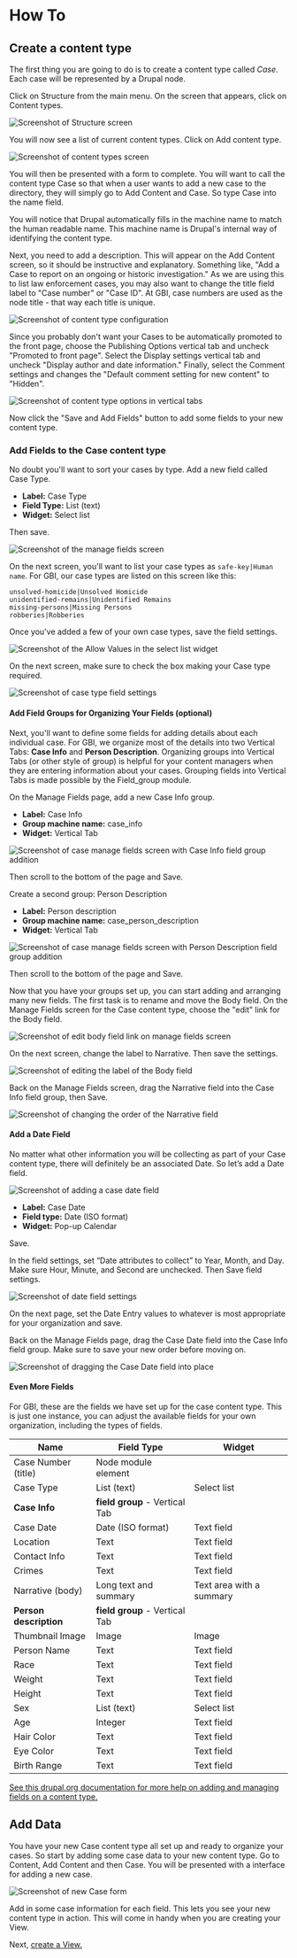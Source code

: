 # How To

## Create a content type

The first thing you are going to do is to create a content type called _Case_. Each case will be represented by a Drupal node.

Click on Structure from the main menu. On the screen that appears, click on Content types.

![Screenshot of Structure screen](images/01/fig1.png)

You will now see a list of current content types. Click on Add content type.

![Screenshot of content types screen](images/01/fig2.png)

You will then be presented with a form to complete. You will want to call the content type Case so that when a user wants to add a new case to the directory, they will simply go to Add Content and Case. So type Case into the name field.

You will notice that Drupal automatically fills in the machine name to match the human readable name. This machine name is Drupal's internal way of identifying the content type.

Next, you need to add a description. This will appear on the Add Content screen, so it should be instructive and explanatory. Something like, "Add a Case to report on an ongoing or historic investigation." As we are using this to list law enforcement cases, you may also want to change the title field label to "Case number" or "Case ID". At GBI, case numbers are used as the node title - that way each title is unique.

![Screenshot of content type configuration](images/01/fig3.png)

Since you probably don't want your Cases to be automatically promoted to the front page, choose the Publishing Options vertical tab and uncheck "Promoted to front page". Select the Display settings vertical tab and uncheck "Display author and date information." Finally, select the Comment settings and changes the "Default comment setting for new content" to "Hidden".

![Screenshot of content type options in vertical tabs](images/01/fig4.png)

Now click the "Save and Add Fields" button to add some fields to your new content type.

### Add Fields to the Case content type

No doubt you'll want to sort your cases by type. Add a new field called Case Type.
- **Label:** Case Type
- **Field Type:** List (text)
- **Widget:** Select list

Then save.

![Screenshot of the manage fields screen](images/01/fig5.png)

On the next screen, you'll want to list your case types as `safe-key|Human name`. For GBI, our case types are listed on this screen like this:

    unsolved-homicide|Unsolved Homicide
    unidentified-remains|Unidentified Remains
    missing-persons|Missing Persons
    robberies|Robberies

Once you've added a few of your own case types, save the field settings.

![Screenshot of the Allow Values in the select list widget](images/01/fig6.png)

On the next screen, make sure to check the box making your Case type required.

![Screenshot of case type field settings](images/01/fig7.png)

#### Add Field Groups for Organizing Your Fields (optional)

Next, you'll want to define some fields for adding details about each individual case. For GBI, we organize most of the details into two Vertical Tabs: **Case Info** and **Person Description**. Organizing groups into Vertical Tabs (or other style of group) is helpful for your content managers when they are entering information about your cases. Grouping fields into Vertical Tabs is made possible by the Field_group module.

On the Manage Fields page, add a new Case Info group.

- **Label:** Case Info
- **Group machine name:** case_info
- **Widget:** Vertical Tab

![Screenshot of case manage fields screen with Case Info field group addition](images/01/fig8.png)

Then scroll to the bottom of the page and Save.

Create a second group: Person Description

- **Label:** Person description
- **Group machine name:** case_person_description
- **Widget:** Vertical Tab

![Screenshot of case manage fields screen with Person Description field group addition](images/01/fig9.png)

Then scroll to the bottom of the page and Save.

Now that you have your groups set up, you can start adding and arranging many new fields. The first task is to rename and move the Body field. On the Manage Fields screen for the Case content type, choose the "edit" link for the Body field.

![Screenshot of edit body field link on manage fields screen](images/01/fig10.png)

On the next screen, change the label to Narrative. Then save the settings.

![Screenshot of editing the label of the Body field](images/01/fig11.png)

Back on the Manage Fields screen, drag the Narrative field into the Case Info field group, then Save.

![Screenshot of changing the order of the Narrative field](images/01/fig12.png)

#### Add a Date Field

No matter what other information you will be collecting as part of your Case content type, there will definitely be an associated Date. So let’s add a Date field.

![Screenshot of adding a case date field](images/01/fig13.png)

- **Label:** Case Date
- **Field type:** Date (ISO format)
- **Widget:** Pop-up Calendar

Save.

In the field settings, set “Date attributes to collect” to Year, Month, and Day. Make sure Hour, Minute, and Second are unchecked. Then Save field settings.

![Screenshot of date field settings](images/01/fig14.png)

On the next page, set the Date Entry values to whatever is most appropriate for your organization and save.

Back on the Manage Fields page, drag the Case Date field into the Case Info field group. Make sure to save your new order before moving on.

![Screenshot of dragging the Case Date field into place](images/01/fig15.png)

#### Even More Fields

For GBI, these are the fields we have set up for the case content type. This is just one instance, you can adjust the available fields for your own organization, including the types of fields.

Name                    | Field Type            | Widget
----------------------- | --------------------- | ------------------------
Case Number (title)     | Node module element   |
Case Type               | List (text)           | Select list
**Case Info**           | **field group** - Vertical Tab |
Case Date               | Date (ISO format)     | Text field
Location                | Text                  | Text field
Contact Info            | Text                  | Text field
Crimes                  | Text                  | Text field
Narrative (body)        | Long text and summary | Text area with a summary
**Person description**  | **field group** - Vertical Tab |
Thumbnail Image         | Image                 | Image
Person Name             | Text                  | Text field
Race                    | Text                  | Text field
Weight                  | Text                  | Text field
Height                  | Text                  | Text field
Sex                     | List (text)           | Select list
Age                     | Integer               | Text field
Hair Color              | Text                  | Text field
Eye Color               | Text                  | Text field
Birth Range             | Text                  | Text field

[See this drupal.org documentation for more help on adding and managing fields on a content type.](https://www.drupal.org/docs/7/nodes-content-types-and-fields/add-a-field-to-a-content-type)

## Add Data

You have your new Case content type all set up and ready to organize your cases. So start by adding some case data to your new content type. Go to Content, Add Content and then Case. You will be presented with a interface for adding a new case.

![Screenshot of new Case form](images/01/fig16.png)

Add in some case information for each field. This lets you see your new content type in action. This will come in handy when you are creating your View.

Next, [create a View.](02_create_view.md)
